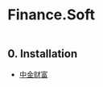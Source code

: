 # Finance.Soft

```c#

```

## 0. Installation

- [中金财富](https://www.ciccwm.com/ciccwmweb/)

```c#

```
